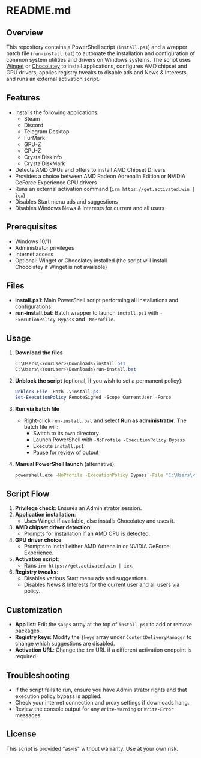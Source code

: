 # README.md

## Overview

This repository contains a PowerShell script (`install.ps1`) and a wrapper batch file (`run-install.bat`) to automate the installation and configuration of common system utilities and drivers on Windows systems. The script uses [Winget](https://learn.microsoft.com/windows/package-manager/) or [Chocolatey](https://chocolatey.org/) to install applications, configures AMD chipset and GPU drivers, applies registry tweaks to disable ads and News & Interests, and runs an external activation script.

## Features

- Installs the following applications:
  - Steam
  - Discord
  - Telegram Desktop
  - FurMark
  - GPU-Z
  - CPU-Z
  - CrystalDiskInfo
  - CrystalDiskMark
- Detects AMD CPUs and offers to install AMD Chipset Drivers
- Provides a choice between AMD Radeon Adrenalin Edition or NVIDIA GeForce Experience GPU drivers
- Runs an external activation command (`irm https://get.activated.win | iex`)
- Disables Start menu ads and suggestions
- Disables Windows News & Interests for current and all users

## Prerequisites

- Windows 10/11
- Administrator privileges
- Internet access
- Optional: Winget or Chocolatey installed (the script will install Chocolatey if Winget is not available)

## Files

- **install.ps1**: Main PowerShell script performing all installations and configurations.
- **run-install.bat**: Batch wrapper to launch `install.ps1` with `-ExecutionPolicy Bypass` and `-NoProfile`.

## Usage

1. **Download the files**

   ```powershell
   C:\Users\<YourUser>\Downloads\install.ps1
   C:\Users\<YourUser>\Downloads\run-install.bat
   ```

2. **Unblock the script** (optional, if you wish to set a permanent policy):

   ```powershell
   Unblock-File -Path .\install.ps1
   Set-ExecutionPolicy RemoteSigned -Scope CurrentUser -Force
   ```

3. **Run via batch file**

   - Right-click `run-install.bat` and select **Run as administrator**. The batch file will:
     - Switch to its own directory
     - Launch PowerShell with `-NoProfile -ExecutionPolicy Bypass`
     - Execute `install.ps1`
     - Pause for review of output

4. **Manual PowerShell launch** (alternative):

   ```bat
   powershell.exe -NoProfile -ExecutionPolicy Bypass -File "C:\Users\<YourUser>\Downloads\install.ps1"
   ```

## Script Flow

1. **Privilege check**: Ensures an Administrator session.
2. **Application installation**:
   - Uses Winget if available, else installs Chocolatey and uses it.
3. **AMD chipset driver detection**:
   - Prompts for installation if an AMD CPU is detected.
4. **GPU driver choice**:
   - Prompts to install either AMD Adrenalin or NVIDIA GeForce Experience.
5. **Activation script**:
   - Runs `irm https://get.activated.win | iex`.
6. **Registry tweaks**:
   - Disables various Start menu ads and suggestions.
   - Disables News & Interests for the current user and all users via policy.

## Customization

- **App list**: Edit the `$apps` array at the top of `install.ps1` to add or remove packages.
- **Registry keys**: Modify the `$keys` array under `ContentDeliveryManager` to change which suggestions are disabled.
- **Activation URL**: Change the `irm` URL if a different activation endpoint is required.

## Troubleshooting

- If the script fails to run, ensure you have Administrator rights and that execution policy bypass is applied.
- Check your internet connection and proxy settings if downloads hang.
- Review the console output for any `Write-Warning` or `Write-Error` messages.

## License

This script is provided "as-is" without warranty. Use at your own risk.

